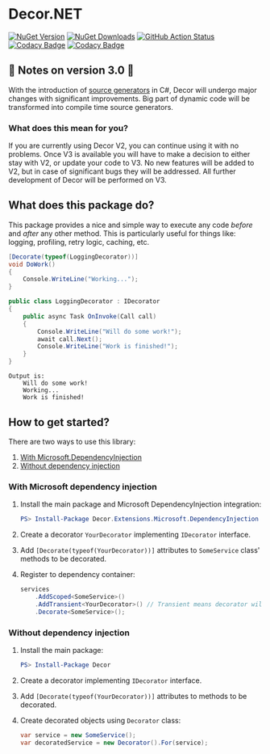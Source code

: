 # Decor.NET
[![NuGet Version](https://img.shields.io/nuget/v/Decor.svg)](https://www.nuget.org/packages/Decor "NuGet Version")
[![NuGet Downloads](https://img.shields.io/nuget/dt/Decor)](https://www.nuget.org/packages/Decor "NuGet Downloads")
[![GitHub Action Status](https://github.com/lawrence-laz/Decor.NET/workflows/continuous%20integration/badge.svg)](https://github.com/lawrence-laz/Decor.NET/actions?query=workflow%3A%22continuous+integration%22)
[![Codacy Badge](https://api.codacy.com/project/badge/Grade/16ff5fdad18d41879814228d78e754d1)](https://www.codacy.com/manual/lawrence-laz/Decor.NET?utm_source=github.com&amp;utm_medium=referral&amp;utm_content=lawrence-laz/Decor.NET&amp;utm_campaign=Badge_Grade)
[![Codacy Badge](https://api.codacy.com/project/badge/Coverage/16ff5fdad18d41879814228d78e754d1)](https://www.codacy.com/manual/lawrence-laz/Decor.NET?utm_source=github.com&utm_medium=referral&utm_content=lawrence-laz/Decor.NET&utm_campaign=Badge_Coverage)

## 🚧 Notes on version 3.0 🚧
With the introduction of [source generators](https://devblogs.microsoft.com/dotnet/introducing-c-source-generators/) in C#, Decor will undergo major changes with significant improvements. Big part of dynamic code will be transformed into compile time source generators. 
### What does this mean for you?
If you are currently using Decor V2, you can continue using it with no problems. Once V3 is available you will have to make a decision to either stay with V2, or update your code to V3. No new features will be added to V2, but in case of significant bugs they will be addressed. All further development of Decor will be performed on V3.

## What does this package do?
This package provides a nice and simple way to execute any code *before* and *after* any other method. This is particularly useful for things like: logging, profiling, retry logic, caching, etc.

```csharp
[Decorate(typeof(LoggingDecorator))]
void DoWork() 
{
    Console.WriteLine("Working...");
}
```

```csharp
public class LoggingDecorator : IDecorator
{    
    public async Task OnInvoke(Call call)
    {
        Console.WriteLine("Will do some work!");
        await call.Next();
        Console.WriteLine("Work is finished!");
    }
}
```

```text
Output is:
    Will do some work!
    Working...
    Work is finished!
```

## How to get started?
There are two ways to use this library:
1. [With Microsoft.DependencyInjection](#with-microsoft-dependency-injection)
2. [Without dependency injection](#without-dependency-injection)

### With Microsoft dependency injection
1.  Install the main package and Microsoft DependencyInjection integration:
    ```powershell
    PS> Install-Package Decor.Extensions.Microsoft.DependencyInjection
    ```

2.  Create a decorator `YourDecorator` implementing `IDecorator` interface.

3.  Add `[Decorate(typeof(YourDecorator))]` attributes to `SomeService` class' methods to be decorated.

4.  Register to dependency container:
    ```csharp
    services
        .AddScoped<SomeService>()
        .AddTransient<YourDecorator>() // Transient means decorator will inherit target's lifetime.
        .Decorate<SomeService>(); 
    ```

### Without dependency injection
1.  Install the main package:
    ```powershell
    PS> Install-Package Decor
    ```

2.  Create a decorator implementing `IDecorator` interface.

3.  Add `[Decorate(typeof(YourDecorator))]` attributes to methods to be decorated.

4.  Create decorated objects using `Decorator` class:
    ```csharp
    var service = new SomeService();
    var decoratedService = new Decorator().For(service);
    ```
